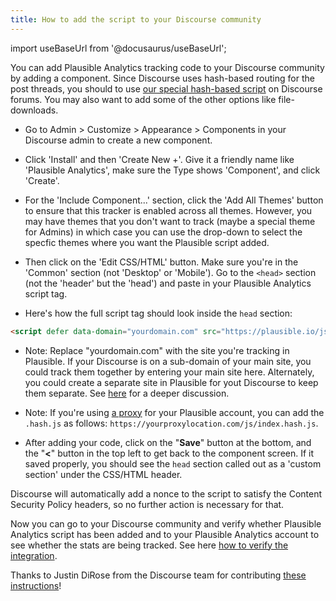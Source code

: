 ```yaml
---
title: How to add the script to your Discourse community
---
```


import useBaseUrl from '@docusaurus/useBaseUrl';

You can add Plausible Analytics tracking code to your Discourse community by adding a component. Since Discourse uses hash-based routing for the post threads, you should to use [our special hash-based script](hash-based-routing.md) on Discourse forums.  You may also want to add some of the other options like file-downloads.

* Go to Admin > Customize > Appearance > Components in your Discourse admin to create a new component.

* Click 'Install' and then 'Create New +'.  Give it a friendly name like 'Plausible Analytics', make sure the Type shows 'Component', and click 'Create'.

* For the 'Include Component...' section, click the 'Add All Themes' button to ensure that this tracker is enabled across all themes.  However, you may have themes that you don't want to track (maybe a special theme for Admins) in which case you can use the drop-down to select the specfic themes where you want the Plausible script added.

* Then click on the 'Edit CSS/HTML' button.  Make sure you're in the 'Common' section (not 'Desktop' or 'Mobile').  Go to the `<head>` section (not the 'header' but the 'head') and paste in your Plausible Analytics script tag.

* Here's how the full script tag should look inside the `head` section:

```html
<script defer data-domain="yourdomain.com" src="https://plausible.io/js/script.hash.js"></script>
```

* Note: Replace "yourdomain.com" with the site you're tracking in Plausible.  If your Discourse is on a sub-domain of your main site, you could track them together by entering your main site here.  Alternately, you could create a separate site in Plausible for yout Discourse to keep them separate.  See [here](https://plausible.io/docs/subdomain-hostname-filter) for a deeper discussion.

* Note: If you're using [a proxy](/proxy/introduction.md) for your Plausible account, you can add the `.hash.js` as follows: `https://yourproxylocation.com/js/index.hash.js`.

* After adding your code, click on the "**Save**" button at the bottom, and the "**\<**" button in the top left to get back to the component screen.  If it saved properly, you should see the `head` section called out as a 'custom section' under the CSS/HTML header.

Discourse will automatically add a nonce to the script to satisfy the Content Security Policy headers, so no further action is necessary for that.

Now you can go to your Discourse community and verify whether Plausible Analytics script has been added and to your Plausible Analytics account to see whether the stats are being tracked. See here [how to verify the integration](troubleshoot-integration.md).

Thanks to Justin DiRose from the Discourse team for contributing [these instructions](https://meta.discourse.org/t/add-plausible-analytics-tracking-to-discourse/173310)!

